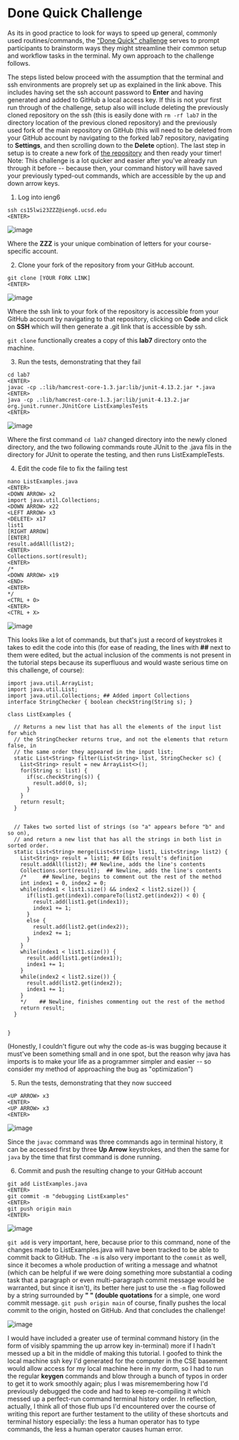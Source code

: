 # Done Quick Challenge

As its in good practice to look for ways to speed up general, commonly used routines/commands, the ["Done Quick" challenge](https://ucsd-cse15l-w23.github.io/week/week7/) serves to prompt participants to brainstorm ways they might streamline their common setup and workflow tasks in the terminal. My own approach to the challenge follows.

The steps listed below proceed with the assumption that the terminal and ssh environments are proprely set up as explained in the link above. This includes having set the ssh account password to **Enter** and having generated and added to GitHub a local access key. If this is not your first run through of the challenge, setup also will include deleting the previously cloned repository on the ssh (this is easily done with `rm -rf lab7` in the directory location of the previous cloned repository) and the previously used fork of the main repository on GitHub (this will need to be deleted from your GitHub account by navigating to the forked lab7 repository, navigating to **Settings**, and then scrolling down to the **Delete** option). The last step in setup is to create a new fork of [the repository](https://github.com/ucsd-cse15l-w23/lab7) and then ready your timer!
Note: This challenge is a lot quicker and easier after you've already run through it before -- because then, your command history will have saved your previously typed-out commands, which are accessible by the up and down arrow keys.

1. Log into ieng6

```
ssh cs15lwi23ZZZ@ieng6.ucsd.edu
<ENTER>
```

![image](https://user-images.githubusercontent.com/122485183/221118631-5a1dfafb-feac-4e59-8ad6-cef291256798.png)

Where the **ZZZ** is your unique combination of letters for your course-specific account.


2. Clone your fork of the repository from your GitHub account.

```
git clone [YOUR FORK LINK]
<ENTER>
```

![image](https://user-images.githubusercontent.com/122485183/221118726-fb4f695f-1624-4371-8c7d-906a329c6408.png)

Where the ssh link to your fork of the repository is accessible from your GitHub account by navigating to that repository, clicking on **Code** and click on **SSH** which will then generate a .git link that is accessible by ssh.

`git clone` functionally creates a copy of this **lab7** directory onto the machine.


3. Run the tests, demonstrating that they fail

```
cd lab7
<ENTER>
javac -cp .:lib/hamcrest-core-1.3.jar:lib/junit-4.13.2.jar *.java 
<ENTER>
java -cp .:lib/hamcrest-core-1.3.jar:lib/junit-4.13.2.jar org.junit.runner.JUnitCore ListExamplesTests
<ENTER>
```

![image](https://user-images.githubusercontent.com/122485183/221118866-345143d9-f4b9-4967-a977-6100436891a3.png)

Where the first command `cd lab7` changed directory into the newly cloned directory, and the two following commands route JUnit to the .java fils in the directory for JUnit to operate the testing, and then runs ListExampleTests.


4. Edit the code file to fix the failing test

```
nano ListExamples.java
<ENTER>
<DOWN ARROW> x2
import java.util.Collections;
<DOWN ARROW> x22
<LEFT ARROW> x3
<DELETE> x17
list1
[RIGHT ARROW]
[ENTER]
result.addAll(list2);
<ENTER>
Collections.sort(result);
<ENTER>
/*
<DOWN ARROW> x19
<END>
<ENTER>
*/
<CTRL + O>
<ENTER>
<CTRL + X>

```

![image](https://user-images.githubusercontent.com/122485183/221119111-a84c7ae5-bf2c-4cab-8815-5dd7bcf23393.png)

This looks like a lot of commands, but that's just a record of keystrokes it takes to edit the code into this (for ease of reading, the lines with **##** next to them were edited, but the actual inclusion of the comments is not present in the tutorial steps because its superfluous and would waste serious time on this challenge, of course):

```
import java.util.ArrayList;
import java.util.List;
import java.util.Collections; ## Added import Collections
interface StringChecker { boolean checkString(String s); }

class ListExamples {

  // Returns a new list that has all the elements of the input list for which
  // the StringChecker returns true, and not the elements that return false, in
  // the same order they appeared in the input list;
  static List<String> filter(List<String> list, StringChecker sc) {
    List<String> result = new ArrayList<>();
    for(String s: list) {
      if(sc.checkString(s)) {
        result.add(0, s);
      }
    }
    return result;
  }


  // Takes two sorted list of strings (so "a" appears before "b" and so on),
  // and return a new list that has all the strings in both list in sorted order.
  static List<String> merge(List<String> list1, List<String> list2) {
    List<String> result = list1; ## Edits result's definition 
    result.addAll(list2); ## Newline, adds the line's contents
    Collections.sort(result);  ## Newline, adds the line's contents
    /*     ## Newline, begins to comment out the rest of the method
    int index1 = 0, index2 = 0;
    while(index1 < list1.size() && index2 < list2.size()) {
      if(list1.get(index1).compareTo(list2.get(index2)) < 0) {
        result.add(list1.get(index1));
        index1 += 1;
      }
      else {
        result.add(list2.get(index2));
        index2 += 1;
      }
    }
    while(index1 < list1.size()) {
      result.add(list1.get(index1));
      index1 += 1;
    }
    while(index2 < list2.size()) {
      result.add(list2.get(index2));
      index1 += 1;
    }
    */    ## Newline, finishes commenting out the rest of the method
    return result;
  }


}

```

(Honestly, I couldn't figure out why the code as-is was bugging because it must've been something small and in one spot, but the reason why java has imports is to make your life as a programmer simpler and easier -- so consider my method of approaching the bug as "optimization")


5. Run the tests, demonstrating that they now succeed

```
<UP ARROW> x3
<ENTER>
<UP ARROW> x3
<ENTER>
```

![image](https://user-images.githubusercontent.com/122485183/221119268-768a7d8b-aae2-4729-adc9-c6556ba01d47.png)

Since the `javac` command was three commands ago in terminal history, it can be accessed first by three **Up Arrow** keystrokes, and then the same for `java` by the time that first command is done running.


6. Commit and push the resulting change to your GitHub account

```
git add ListExamples.java
<ENTER>
git commit -m "debugging ListExamples"
<ENTER>
git push origin main
<ENTER>

```

![image](https://user-images.githubusercontent.com/122485183/221119537-7301b31f-cbb6-428b-a3bd-0ef5948afb88.png)

`git add` is very important, here, because prior to this command, none of the changes made to ListExamples.java will have been tracked to be able to commit back to GitHub. The `-m` is also very important to the `commit` as well, since it becomes a whole production of writing a message and whatnot (which can be helpful if we were doing something more substantial a coding task that a paragraph or even multi-paragraph commit message would be warranted, but since it isn't), its better here just to use the `-m` flag followed by a string surrounded by **" " (double quotations** for a simple, one word commit message. `git push origin main` of course, finally pushes the local commit to the origin, hosted on GitHub. And that concludes the challenge!  

![image](https://user-images.githubusercontent.com/122485183/221119672-06a04639-b6c6-45e9-ad1c-f1da7338299b.png)

I would have included a greater use of terminal command history (in the form of visibly spamming the up arrow key in-terminal) more if I hadn't messed up a bit in the middle of making this tutorial. I goofed to think the local machine ssh key I'd generated for the computer in the CSE basement would allow access for my local machine here in my dorm, so I had to run the regular **keygen** commands and blow through a bunch of typos in order to get it to work smoothly again; plus I was misremembering how I'd previously debugged the code and had to keep re-compiling it which messed up a perfect-run command terminal history order. In reflection, actually, I think all of those flub ups I'd encountered over the course of writing this report are further testament to the utility of these shortcuts and terminal history especially: the less a human operator has to type commands, the less a human operator causes human error.
